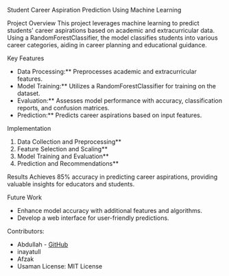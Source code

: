 Student Career Aspiration Prediction Using Machine Learning

Project Overview
This project leverages machine learning to predict students' career aspirations based on academic and extracurricular data. Using a RandomForestClassifier, the model classifies students into various career categories, aiding in career planning and educational guidance.

Key Features
- Data Processing:** Preprocesses academic and extracurricular features.
- Model Training:** Utilizes a RandomForestClassifier for training on the dataset.
- Evaluation:** Assesses model performance with accuracy, classification reports, and confusion matrices.
- Prediction:** Predicts career aspirations based on input features.

Implementation
1. Data Collection and Preprocessing**
2. Feature Selection and Scaling**
3. Model Training and Evaluation**
4. Prediction and Recommendations**

Results
Achieves 85% accuracy in predicting career aspirations, providing valuable insights for educators and students.

Future Work
- Enhance model accuracy with additional features and algorithms.
- Develop a web interface for user-friendly predictions.

Contributors: 
- Abdullah - [GitHub](https://github.com/Abdullah-offical)
- inayatull
- Afzak
- Usaman
License: MIT License
